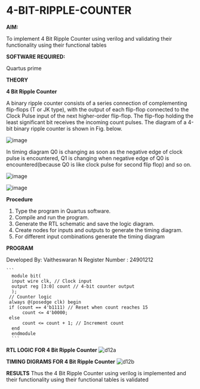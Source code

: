 # 4-BIT-RIPPLE-COUNTER

**AIM:**

To implement  4 Bit Ripple Counter using verilog and validating their functionality using their functional tables

**SOFTWARE REQUIRED:**

Quartus prime

**THEORY**

**4 Bit Ripple Counter**

A binary ripple counter consists of a series connection of complementing flip-flops (T or JK type), with the output of each flip-flop connected to the Clock Pulse input of the next higher-order flip-flop. The flip-flop holding the least significant bit receives the incoming count pulses. The diagram of a 4-bit binary ripple counter is shown in Fig. below.

![image](https://github.com/naavaneetha/4-BIT-RIPPLE-COUNTER/assets/154305477/cb4b74d4-31ab-4359-95d0-d22e67daba13)

In timing diagram Q0 is changing as soon as the negative edge of clock pulse is encountered, Q1 is changing when negative edge of Q0 is encountered(because Q0 is like clock pulse for second flip flop) and so on.

![image](https://github.com/naavaneetha/4-BIT-RIPPLE-COUNTER/assets/154305477/a573a7d6-014e-4e54-93e6-e2ac9530960b)

![image](https://github.com/naavaneetha/4-BIT-RIPPLE-COUNTER/assets/154305477/85e1958a-2fc1-49bb-9a9f-d58ccbf3663c)

**Procedure**

 1. Type the program in Quartus software.
 2. Compile and run the program.
 3. Generate the RTL schematic and save the logic diagram.
 4. Create nodes for inputs and outputs to generate the timing diagram.
 5. For different input combinations generate the timing diagram

**PROGRAM**

Developed By: Vaitheswaran N 
Register Number : 24901212

    ```
      module bit(
      input wire clk, // Clock input
      output reg [3:0] count // 4-bit counter output
      );
     // Counter logic
     always @(posedge clk) begin
     if (count == 4'b1111) // Reset when count reaches 15
          count <= 4'b0000;
     else
          count <= count + 1; // Increment count
      end    
      endmodule
      ```
  
**RTL LOGIC FOR 4 Bit Ripple Counter**
![d12a](https://github.com/user-attachments/assets/608e0346-9f83-4922-8d16-144b75526153)

**TIMING DIGRAMS FOR 4 Bit Ripple Counter**
![d12b](https://github.com/user-attachments/assets/70e39a30-0bbd-45e8-9670-9a66c177f242)

**RESULTS**
 Thus the 4 Bit Ripple Counter using verilog is implemented and their functionality
 using their functional tables is validated
